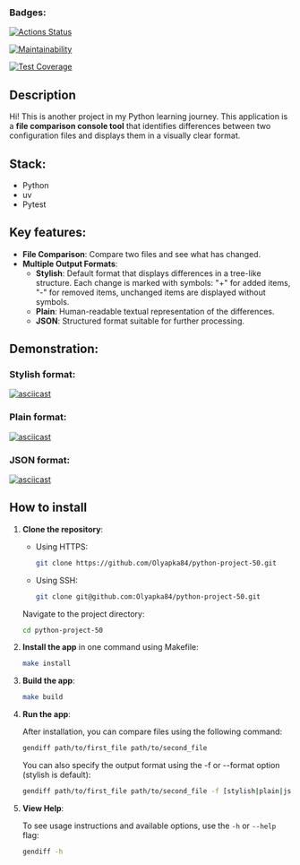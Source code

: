 ### Badges:
[![Actions Status](https://github.com/Olyapka84/python-project-50/actions/workflows/hexlet-check.yml/badge.svg)](https://github.com/Olyapka84/python-project-50/actions)

[![Maintainability](https://api.codeclimate.com/v1/badges/f0618576d8712cb54dbc/maintainability)](https://codeclimate.com/github/Olyapka84/python-project-49/maintainability)

[![Test Coverage](https://api.codeclimate.com/v1/badges/29efa26f9a5d179835d0/test_coverage)](https://codeclimate.com/github/Olyapka84/python-project-50/test_coverage)

## Description

Hi! This is another project in my Python learning journey. This application is a **file comparison console tool** that identifies differences between two configuration files and displays them in a visually clear format. 

## Stack:

- Python
- uv
- Pytest

## Key features:
- **File Comparison**: Compare two files and see what has changed.
- **Multiple Output Formats**:
  - **Stylish**: Default format that displays differences in a tree-like structure. Each change is marked with symbols: "+" for added items, "-" for removed items, unchanged items are displayed without symbols.
  - **Plain**: Human-readable textual representation of the differences.
  - **JSON**: Structured format suitable for further processing.

## Demonstration:

### Stylish format:

[![asciicast](https://asciinema.org/a/ke06TCMpcjqfpMbqt4dZdBAXW.svg)](https://asciinema.org/a/ke06TCMpcjqfpMbqt4dZdBAXW)

### Plain format:

[![asciicast](https://asciinema.org/a/kEpZ3fiAv363DBbQhw3EzFi5m.svg)](https://asciinema.org/a/kEpZ3fiAv363DBbQhw3EzFi5m)

### JSON format:

[![asciicast](https://asciinema.org/a/Bn8qmSp016ejRA1go8vGQAHk8.svg)](https://asciinema.org/a/Bn8qmSp016ejRA1go8vGQAHk8)

## How to install

1. **Clone the repository**:

    - Using HTTPS:
      ```bash
      git clone https://github.com/Olyapka84/python-project-50.git
      ```

    - Using SSH:
      ```bash
      git clone git@github.com:Olyapka84/python-project-50.git
      ```

    Navigate to the project directory:
    ```bash
    cd python-project-50
    ```

2. **Install the app** in one command using Makefile:

    ```bash
    make install
    ```

3. **Build the app**:

    ```bash
    make build
    ```

4. **Run the app**:

    After installation, you can compare files using the following command:
    ```bash
    gendiff path/to/first_file path/to/second_file
    ```
    You can also specify the output format using the -f or --format option (stylish is default):
    ```bash
    gendiff path/to/first_file path/to/second_file -f [stylish|plain|json]
    ```

5. **View Help**:

    To see usage instructions and available options, use the `-h` or `--help` flag:
    ```bash
    gendiff -h
    ```